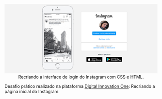 <p align="center">
  <a href="https://palomamourap.github.io/dio/" rel="nofollow">
    <img src="https://github.com/palomamourap/dio/raw/master/img/capa.png" alt="Interface Instagram" style="max-width:100%;">
  </a>
  <br>
  Recriando a interface de login do Instagram com CSS e HTML.
</p>

Desafio prático realizado na plataforma <a href="https://web.digitalinnovation.one/home" target="_blank">Digital Innovation One</a>: Recriando a página inicial do Instagram.